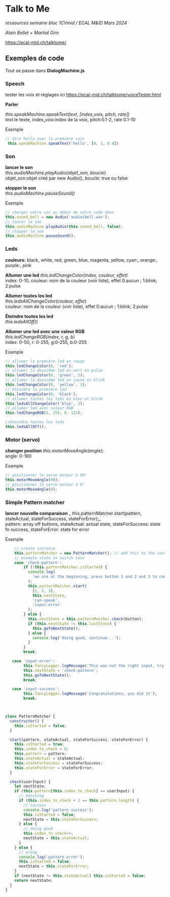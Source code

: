 # Talk to Me

_ressources semaine bloc 1CVmid / ECAL M&ID Mars 2024_

_Alain Bellet + Martial Grin_

https://ecal-mid.ch/talktome/

## Exemples de code

Tout se passe dans **DialogMachine.js**

### Speech

tester les voix et réglages ici
https://ecal-mid.ch/talktome/voiceTester.html

**Parler**

_this.speakMachine.speakText(text, [index_voix, pitch, rate])_  
text:le texte, index_voix:index de la voix, pitch:0.1-2, rate 0.1-10

Exemple

```JavaScript
// dire hello avec la première voix
 this.speakMachine.speakText('hello', [0, 1, 0.8])
```

### Son

**lancer le son**  
_this.audioMachine.playAudio(objet_son, boucle)_  
objet_son:objet créé par new Audio(), boucle: true ou false

**stopper le son**  
_this.audioMachine.pauseSound()_

Exemple

```JavaScript
// charger votre son au début de votre code dans
this.sound_bell = new Audio('audio/bell.wav');
// lancer le son
this.audioMachine.playAudio(this.sound_bell, false);
// stopper le son
this.audioMachine.pauseSound();
```

### Leds

**couleurs:** black, white, red, green, blue, magenta, yellow, cyan:, orange:, purple:, pink

**Allumer une led**
_this.ledChangeColor(index, couleur, effet)_  
index: 0-10, couleur: nom de la couleur (voir liste), effet 0:aucun ; 1:blink; 2:pulse

**Allumer toutes les led**  
_this.ledsAllChangeColor(couleur, effet)_  
couleur: nom de la couleur (voir liste), effet 0:aucun ; 1:blink; 2:pulse

**Éteindre toutes les led**  
_this.ledsAllOff()_

**Allumer une led avec une valeur RGB**  
_this.ledChangeRGB(index, r, g, b)_  
index: 0-50, r: 0-255, g:0-255, b:0-255

Example

```JavaScript
// allumer la première led en rouge
this.ledChangeColor(0, 'red');
// allumer la deuxième led en vert en pulse
this.ledChangeColor(0, 'green', 2);
// allumer la deuxième led en jaune en blink
this.ledChangeColor(0, 'yellow', 1);
// éteindre la première led
this.ledChangeColor(0, 'black');
// allumer toutes les leds en bleu et blink
this.ledsAllChangeColor('blue', 1);
// allumer led avec valeur RGB
this.ledChangeRGB(1, 255, 0, 123);

//éteindre toutes les leds
this.ledsAllOff();
```

### Motor (servo)

**changer position**
_this.motorMoveAngle(angle);_  
angle: 0-180

Example

```JavaScript
// positionner le servo moteur à 90°
this.motorMoveAngle(90);
// positionner le servo moteur à 0°
this.motorMoveAngle(0);
```

### Simple Pattern matcher 

**lancer nouvelle comparaison**
_ this.patternMatcher.start(pattern, stateActual, stateForSuccess, stateForError);_  
pattern: array off buttons, stateActual: actual state, stateForSuccess: state fo success, stateForError: state for error

Example

```JavaScript
    // create instance
    this.patternMatcher = new PatternMatcher(); // add this to the constructor of the class DialogMachine
    // example state in switch case
    case 'check-pattern':
        if (!this.patternMatcher.isStarted) {
          console.log(
            'we are at the beginning, press button 1 and 2 and 3 to continue'
          );
          this.patternMatcher.start(
            [1, 2, 3],
            this.nextState,
            'can-speak',
            'input-error'
          );
        } else {
          this.nextState = this.patternMatcher.check(button);
          if (this.nextState != this.lastState) {
            this.goToNextState();
          } else {
            console.log('doing good, continue...');
          }
        }
        break;

   case 'input-error':
        this.fancyLogger.logMessage('This was not the right input, try again!');
        this.nextState = 'check-pattern';
        this.goToNextState();
        break;

   case 'input-success':
        this.fancyLogger.logMessage('Congratulations, you did it');
        break;



class PatternMatcher {
  constructor() {
    this.isStarted = false;
  }

  start(pattern, stateActual, stateForSuccess, stateForError) {
    this.isStarted = true;
    this.index_to_check = 0;
    this.pattern = pattern;
    this.stateActual = stateActual;
    this.stateForSuccess = stateForSuccess;
    this.stateForError = stateForError;
  }

  check(userInput) {
    let nextState;
    if (this.pattern[this.index_to_check] == userInput) {
      // matching
      if (this.index_to_check + 1 == this.pattern.length) {
        // success
        console.log('pattern success');
        this.isStarted = false;
        nextState = this.stateForSuccess;
      } else {
        // doing good
        this.index_to_check++;
        nextState = this.stateActual;
      }
    } else {
      // wrong
      console.log('pattern error');
      this.isStarted = false;
      nextState = this.stateForError;
    }
    if (nextState != this.stateActual) this.isStarted = false;
    return nextState;
  }
}
```
